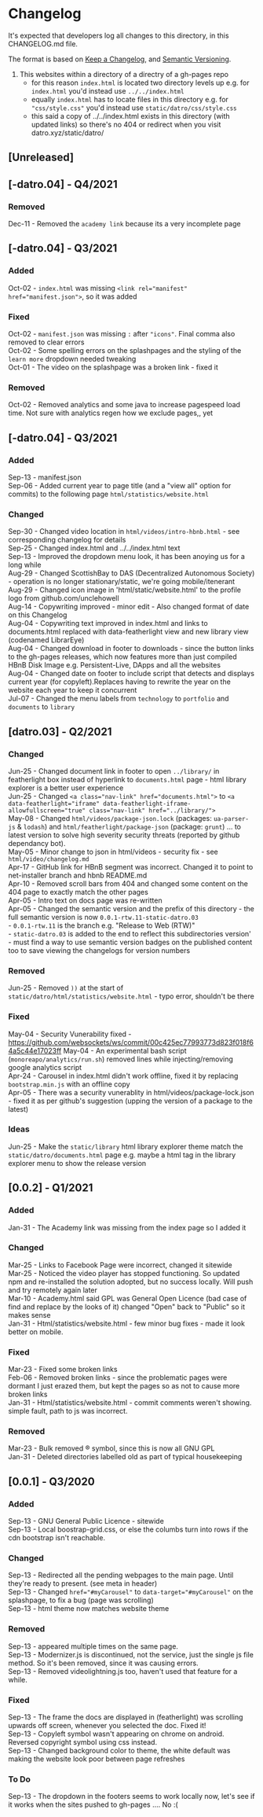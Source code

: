 # Changelog
It's expected that developers log all changes to this directory, in this CHANGELOG.md file.

The format is based on [Keep a Changelog](https://keepachangelog.com/en/1.0.0/),
and [Semantic Versioning](https://semver.org/spec/v2.0.0.html).

1. This websites within a directory of a directry of a gh-pages repo
   - for this reason `index.html` is located two directory levels up e.g. for `index.html` you'd instead use `../../index.html`  
   - equally `index.html` has to locate files in this directory e.g. for `"css/style.css"` you'd instead use `static/datro/css/style.css`  
   - this said a copy of ../../index.html exists in this directory (with updated links) so there's no 404 or redirect when you visit datro.xyz/static/datro/    

## [Unreleased]


## [-datro.04] - Q4/2021


### Removed
Dec-11 - Removed the `academy link` because its a very incomplete page  


## [-datro.04] - Q3/2021

### Added
Oct-02 - `index.html` was missing `<link rel="manifest" href="manifest.json">`, so it was added   

### Fixed
Oct-02 - `manifest.json` was missing `:` after `"icons"`. Final comma also removed to clear errors    
Oct-02 - Some spelling errors on the splashpages and the styling of the `learn more` dropdown needed tweaking  
Oct-01 - The video on the splashpage was a broken link - fixed it   

### Removed
Oct-02 - Removed analytics and some java to increase pagespeed load time. Not sure with analytics regen how we exclude pages,, yet  

## [-datro.04] - Q3/2021

### Added
Sep-13 - manifest.json  
Sep-06 - Added current year to page title (and a "view all" option for commits) to the following page `html/statistics/website.html`  

### Changed
Sep-30 - Changed video location in `html/videos/intro-hbnb.html` - see corresponding changelog for details  
Sep-25 - Changed index.html and ../../index.html text  
Sep-13 - Improved the dropdown menu look, it has been anoying us for a long while  
Aug-29 - Changed ScottishBay to DAS (Decentralized Autonomous Society) - operation is no longer stationary/static, we're going mobile/itenerant   
Aug-29 - Changed icon image in 'html/static/website.html' to the profile logo from github.com/unclehowell   
Aug-14 - Copywriting improved - minor edit - Also changed format of date on this Changelog    
Aug-04 - Copywriting text improved in index.html and links to documents.html replaced with data-featherlight view and new library view (codenamed LibrarEye)     
Aug-04 - Changed download in footer to downloads - since the button links to the gh-pages releases, which now features more than just compiled HBnB Disk Image e.g. Persistent-Live, DApps and all the websites   
Aug-04 - Changed date on footer to include script that detects and displays current year (for copyleft).Replaces having to rewrite the year on the website each year to keep it concurrent   
Jul-07 - Changed the menu labels from `technology` to `portfolio` and `documents` to `library`  
 

## [datro.03] - Q2/2021

### Changed
Jun-25 - Changed document link in footer to open `../library/` in featherlight box instead of hyperlink to `documents.html` page - html library explorer is a better user experience   
Jun-25 - Changed `<a class="nav-link" href="documents.html">` to `<a data-featherlight="iframe" data-featherlight-iframe-allowfullscreen="true" class="nav-link" href="../library/">`  
May-08 - Changed `html/videos/package-json.lock` (packages: `ua-parser-js` & `lodash`) and `html/featherlight/package-json` (package: `grunt`) ... to latest version to solve high severity security threats (reported by github dependancy bot).  
May-05 - Minor change to json in html/videos - security fix - see `html/video/changelog.md`  
Apr-17 - GitHub link for HBnB segment was incorrect. Changed it to point to net-installer branch and hbnb README.md   
Apr-10 - Removed scroll bars from 404 and changed some content on the 404 page to exactly match the other pages  
Apr-05 - Intro text on docs page was re-written  
Apr-05 - Changed the semantic version and the prefix of this directory - the full semantic version is now `0.0.1-rtw.11-static-datro.03`  
       - `0.0.1-rtw.11` is the branch e.g. "Release to Web (RTW)"  
       - `static-datro.03` is added to the end to reflect this subdirectories version'  
       -  must find a way to use semantic version badges on the published content too to save viewing the changelogs for version numbers   

### Removed
Jun-25 - Removed `))` at the start of `static/datro/html/statistics/website.html` - typo error, shouldn't be there   


### Fixed
May-04 - Security Vunerability fixed - https://github.com/websockets/ws/commit/00c425ec77993773d823f018f64a5c44e17023ff
May-04 - An experimental bash script (`monoreapo/analytics/run.sh`) removed lines while injecting/removing google analytics script  
Apr-24 - Carousel in index.html didn't work offline, fixed it by replacing `bootstrap.min.js` with an offline copy  
Apr-05 - There was a security vunerablity in html/videos/package-lock.json - fixed it as per github's suggestion (upping the version of a package to the latest)  


### Ideas

Jun-25 - Make the `static/library` html library explorer theme match the `static/datro/documents.html` page e.g. maybe a html tag in the library explorer menu to show the release version   

## [0.0.2] - Q1/2021

### Added
Jan-31 - The Academy link was missing from the index page so I added it  

### Changed
Mar-25 - Links to Facebook Page were incorrect, changed it sitewide  
Mar-25 - Noticed the video player has stopped functioning. So updated npm and re-installed the solution adopted, but no success locally. Will push and try remotely again later  
Mar-10 - Academy.html said GPL was General Open Licence (bad case of find and replace by the looks of it) changed "Open" back to "Public" so it makes sense  
Jan-31 - Html/statistics/website.html - few minor bug fixes - made it look better on mobile.   

### Fixed
Mar-23 - Fixed some broken links  
Feb-06 - Removed broken links - since the problematic pages were dormant I just erazed them, but kept the pages so as not to cause more broken links  
Jan-31 - Html/statistics/website.html - commit comments weren't showing. simple fault, path to js was incorrect.   

### Removed
Mar-23 - Bulk removed ® symbol, since this is now all GNU GPL   
Jan-31 - Deleted directories labelled old as part of typical housekeeping   


## [0.0.1] - Q3/2020

### Added
Sep-13 - GNU General Public Licence - sitewide  
Sep-13 - Local boostrap-grid.css, or else the columbs turn into rows if the cdn bootstrap isn't reachable.  

### Changed
Sep-13 - Redirected all the pending webpages to the main page. Until they're ready to present. (see meta in header)  
Sep-13 - Changed `href="#myCarousel"` to `data-target="#myCarousel"` on the splashpage, to fix a bug (page was scrolling)  
Sep-13 - html theme now matches website theme  

### Removed
Sep-13 - <link href="https://www.f-cdn.com/assets/bundles/jquery-4df54fac.js" rel="preload"> appeared multiple times on the same page.  
Sep-13 - Modernizer.js is discontinued, not the service, just the single js file method. So it's been removed, since it was causing errors.  
Sep-13 - Removed videolightning.js too, haven't used that feature for a while.  

### Fixed
Sep-13 - The frame the docs are displayed in (featherlight) was scrolling upwards off screen, whenever you selected the doc. Fixed it!  
Sep-13 - Copyleft symbol wasn't appearing on chrome on android. Reversed copyright symbol using css instead.   
Sep-13 - Changed background color to theme, the white default was making the website look poor between page refreshes  

### To Do
Sep-13 - The dropdown in the footers seems to work locally now, let's see if it works when the sites pushed to gh-pages .... No :(  
